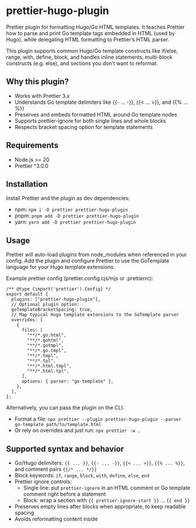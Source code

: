 # prettier-hugo-plugin

Prettier plugin for formatting Hugo/Go HTML templates. It teaches Prettier how to parse and print Go template tags embedded in HTML (used by Hugo), while delegating HTML formatting to Prettier’s HTML parser.

This plugin supports common Hugo/Go template constructs like if/else, range, with, define, block, and handles inline statements, multi-block constructs (e.g. else), and sections you don’t want to reformat.


## Why this plugin?
- Works with Prettier 3.x
- Understands Go template delimiters like {{- ... -}}, {{< ... >}}, and {{% ... %}}
- Preserves and embeds formatted HTML around Go template nodes
- Supports prettier-ignore for both single lines and whole blocks
- Respects bracket spacing option for template statements


## Requirements
- Node.js >= 20
- Prettier ^3.0.0


## Installation
Install Prettier and the plugin as dev dependencies:

- npm: `npm i -D prettier prettier-hugo-plugin`
- pnpm: `pnpm add -D prettier prettier-hugo-plugin`
- yarn: `yarn add -D prettier prettier-hugo-plugin`


## Usage
Prettier will auto-load plugins from node_modules when referenced in your config. Add the plugin and configure Prettier to use the GoTemplate language for your Hugo template extensions.

Example prettier config (prettier.config.cjs/mjs or .prettierrc):

```
/** @type {import('prettier').Config} */
export default {
  plugins: ["prettier-hugo-plugin"],
  // Optional plugin option:
  goTemplateBracketSpacing: true,
  // Map typical Hugo template extensions to the GoTemplate parser
  overrides: [
    {
      files: [
        "**/*.go.html",
        "**/*.gohtml",
        "**/*.gotmpl",
        "**/*.go.tmpl",
        "**/*.tmpl",
        "**/*.tpl",
        "**/*.html.tmpl",
        "**/*.html.tpl",
      ],
      options: { parser: "go-template" },
    },
  ],
};
```

Alternatively, you can pass the plugin on the CLI:

- Format a file: `npx prettier --plugin prettier-hugo-plugin --parser go-template path/to/template.html`
- Or rely on overrides and just run: `npx prettier -w .`


## Supported syntax and behavior
- Go/Hugo delimiters: `{{ ... }}`, `{{- ... -}}`, `{{< ... >}}`, `{{% ... %}}`, and comment pairs `{{/* ... */}}`
- Block keywords: `if`, `range`, `block`, `with`, `define`, `else`, `end`
- Prettier ignore controls:
  - Single line: put `prettier-ignore` in an HTML comment or Go template comment right before a statement
  - Block: wrap a section with `{{ prettier-ignore-start }}` ... `{{ end }}`
- Preserves empty lines after blocks when appropriate, to keep readable spacing
- Avoids reformatting content inside <script> or <style> tags that contain Go template expressions


## Examples
Input:

```
{{if .Title}}
<title>{{.Title}}</title>
{{else}}
<title>My Site</title>
{{end}}
```

Formatted (with goTemplateBracketSpacing: true):

```
{{ if .Title }}
  <title>{{ .Title }}</title>
{{ else }}
  <title>My Site</title>
{{ end }}
```

Inline statements are grouped and break when long or multiline:

```
<p>{{- with .Params.long 
      -}}
  {{ . }}
{{- end -}}</p>
```


## Configuration options
- goTemplateBracketSpacing (boolean, default: true)
  - When true: prints space after `{{` and before `}}` around statements, for example `{{ if . }}`. When false: prints compact statements `{{if .}}`.

All other formatting decisions are handled by Prettier’s standard HTML rules.


## File extensions and editor support
This plugin registers a language named GoTemplate and associates it with these extensions:
- .go.html, .gohtml, .gotmpl, .go.tmpl, .tmpl, .tpl, .html.tmpl, .html.tpl

Most editors using Prettier will pick up the plugin when configured. For VS Code, ensure the Prettier extension is enabled, and that the file is formatted with Prettier.


## Prettier ignore
- Ignore the next node/line:
  - `<!-- prettier-ignore -->\n{{ .SomeValue }}`
  - `{{/* prettier-ignore */}}\n{{ .SomeValue }}`
- Ignore a whole block:
  - `{{ prettier-ignore-start }}`
  - ... any content inside will be treated as plain text and not reformatted
  - `{{ end }}`


## CLI tips
- Dry run check: `npx prettier --check .`
- Write changes: `npx prettier --write .`
- Only Go/Hugo templates (if using overrides): `npx prettier --write "**/*.gotmpl"`


## Troubleshooting
- Plugin not applied: ensure plugins includes "prettier-hugo-plugin" and your files match overrides with parser "go-template".
- Mixed HTML/Go errors: the plugin embeds formatted HTML and maps Go nodes back into place; malformed HTML near template delimiters can still confuse the HTML parser.
- Unexpected reflow inside <script>/<style>: the plugin treats those with Go tags as unformattable to avoid breaking code. If necessary, use ignore controls.


## Contributing
- Requirements: Node 18+ recommended (Node 14+ supported), npm
- Install: `npm ci`
- Build: `npm run build`
- Tests: `npm test` (watch: `npm run watch:test`)
- Lint: `npm run lint`

Please open issues and pull requests in the GitHub repository. Before submitting, run tests and lint.


## Release and CI
This repository includes a GitHub Actions workflow to publish to npm on release. To publish locally, use:
- `npm run release:plugin` – build, collect/publish coverage, and publish
- `npm run release:plugin:local` – publish to a local registry (e.g., verdaccio)

Coverage can be uploaded with `npm run release:coverage` (requires CODECOV token env or npm config as defined in package.json).
